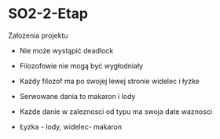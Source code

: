 # SO2-2-Etap

Założenia projektu

- Nie może wystąpić deadlock
- Filozofowie nie mogą być wygłodniały


- Każdy filozof ma po swojej lewej stronie widelec i łyzke
- Serwowane dania to makaron i lody
- Każde danie w zaleznosci od typu ma swoja date waznosci
- Łyzka - lody, widelec- makaron

